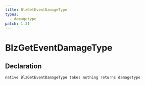 ```yaml
---
title: BlzGetEventDamageType
types:
  - damagetype
patch: 1.31
---
```


# BlzGetEventDamageType

## Declaration

```
native BlzGetEventDamageType takes nothing returns damagetype
```